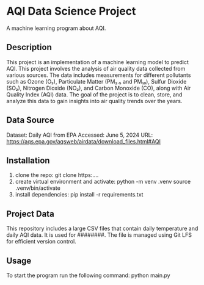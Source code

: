 # AQI Data Science Project
A machine learning program about AQI.

## Description
This project is an implementation of a machine learning model to predict AQI. This project involves the analysis of air quality data collected from various sources. The data includes measurements for different pollutants such as Ozone (O₃), Particulate Matter (PM₂.₅ and PM₁₀), Sulfur Dioxide (SO₂), Nitrogen Dioxide (NO₂), and Carbon Monoxide (CO), along with Air Quality Index (AQI) data. The goal of the project is to clean, store, and analyze this data to gain insights into air quality trends over the years.

## Data Source
Dataset: Daily AQI from EPA
Accessed: June 5, 2024
URL: https://aqs.epa.gov/aqsweb/airdata/download_files.html#AQI

## Installation
1. clone the repo: 
git clone https:....
2. create virtual environment and activate:
python -m venv .venv
source .venv/bin/activate
3. install dependencies:
pip install -r requirements.txt

## Project Data

This repository includes a large CSV files that contain daily temperature and daily AQI data. It is used for ########. The file is managed using Git LFS for efficient version control.


## Usage
To start the program run the following command:
python main.py
